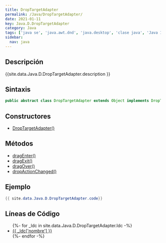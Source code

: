 ```yaml
---
title: DropTargetAdapter
permalink: /Java/DropTargetAdapter/
date: 2021-01-11
key: Java.D.DropTargetAdapter
category: Java
tags: ['java se', 'java.awt.dnd', 'java.desktop', 'clase java', 'Java 1.4']
sidebar: 
  nav: java
---
```


## Descripción
{{site.data.Java.D.DropTargetAdapter.description }}

## Sintaxis
~~~java
public abstract class DropTargetAdapter extends Object implements DropTargetListener
~~~

## Constructores
* [DropTargetAdapter()](/Java/DropTargetAdapter/DropTargetAdapter/)

## Métodos
* [dragEnter()](/Java/DropTargetAdapter/dragEnter/)
* [dragExit()](/Java/DropTargetAdapter/dragExit/)
* [dragOver()](/Java/DropTargetAdapter/dragOver/)
* [dropActionChanged()](/Java/DropTargetAdapter/dropActionChanged/)

## Ejemplo
~~~java
{{ site.data.Java.D.DropTargetAdapter.code}}
~~~

## Líneas de Código
<ul>
{%- for _ldc in site.data.Java.D.DropTargetAdapter.ldc -%}
   <li>
       <a href="{{_ldc['url'] }}">{{ _ldc['nombre'] }}</a>
   </li>
{%- endfor -%}
</ul>
